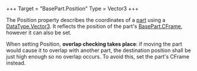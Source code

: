 +++
Target = "BasePart.Position"
Type = Vector3
+++

The Position property describes the coordinates of a [part](https://developer.roblox.com/api-reference/class/BasePart) using a [DataType.Vector3](https://developer.roblox.com/search#stq=Vector3). It reflects the position of the part's [BasePart.CFrame](https://developer.roblox.com/api-reference/property/BasePart/CFrame), however it can also be set.When setting Position, **overlap checking takes place**: if moving the part would cause it to overlap with another part, the destination position shall be just high enough so no overlap occurs. To avoid this, set the part's CFrame instead.